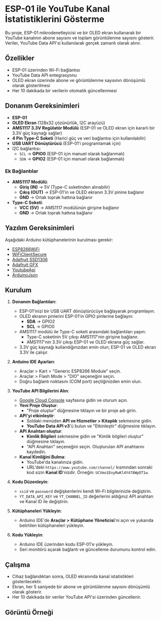 # ESP-01 ile YouTube Kanal İstatistiklerini Gösterme  

Bu proje, ESP-01 mikrodenetleyicisi ve bir OLED ekran kullanarak bir YouTube kanalının abone sayısını ve toplam görüntülenme sayısını gösterir. Veriler, YouTube Data API'si kullanılarak gerçek zamanlı olarak alınır.  

## Özellikler  

- ESP-01 üzerinden Wi-Fi bağlantısı  
- YouTube Data API entegrasyonu  
- OLED ekran üzerinde abone ve görüntülenme sayısının dönüşümlü olarak gösterilmesi  
- Her 10 dakikada bir verilerin otomatik güncellenmesi  

## Donanım Gereksinimleri  

- **ESP-01**  
- **OLED Ekran** (128x32 çözünürlük, I2C arayüzü)  
- **AMS1117 3.3V Regülatör Modülü** (ESP-01 ve OLED ekran için kararlı bir 3.3V güç kaynağı sağlar)  
- **4 Pin Type-C Soketi** (Harici güç ve veri bağlantısı için kullanılabilir)  
- **USB UART Dönüştürücü** (ESP-01'i programlamak için)  
- I2C bağlantısı:  
  - `SCL` → **GPIO0** (ESP-01 için manuel olarak bağlanmalı)  
  - `SDA` → **GPIO2** (ESP-01 için manuel olarak bağlanmalı)  

### Ek Bağlantılar  
- **AMS1117 Modülü**:  
  - **Giriş (IN)** → 5V (Type-C soketinden alınabilir)  
  - **Çıkış (OUT)** → ESP-01'in ve OLED ekranın 3.3V pinine bağlanır  
  - **GND** → Ortak toprak hattına bağlanır  
- **Type-C Soketi**:  
  - **VCC (5V)** → AMS1117 modülünün girişine bağlanır  
  - **GND** → Ortak toprak hattına bağlanır  

## Yazılım Gereksinimleri  

Aşağıdaki Arduino kütüphanelerinin kurulması gerekir:  

- [ESP8266WiFi](https://arduino-esp8266.readthedocs.io/)  
- [WiFiClientSecure](https://github.com/esp8266/Arduino/tree/master/libraries/ESP8266WiFi)  
- [Adafruit SSD1306](https://github.com/adafruit/Adafruit_SSD1306)  
- [Adafruit GFX](https://github.com/adafruit/Adafruit-GFX-Library)  
- [YoutubeApi](https://github.com/witnessmenow/arduino-youtube-api)  
- [ArduinoJson](https://arduinojson.org/)  

## Kurulum  

1. **Donanım Bağlantıları**:  
   - ESP-01'inizi bir USB UART dönüştürücüye bağlayarak programlayın.  
   - OLED ekranın pinlerini ESP-01'in GPIO pinlerine bağlayın:  
     - **SDA** → GPIO2  
     - **SCL** → GPIO0  
   - AMS1117 modülü ile Type-C soketi arasındaki bağlantıları yapın:  
     - Type-C soketinin 5V çıkışı AMS1117'nin girişine bağlanır.  
     - AMS1117'nin 3.3V çıkışı ESP-01 ve OLED ekrana güç sağlar.  
   - 3.3V güç kaynağı kullandığınızdan emin olun; ESP-01 ve OLED ekran 3.3V ile çalışır.  

2. **Arduino IDE Ayarları**:  
   - Araçlar > Kart > "Generic ESP8266 Module" seçin.  
   - Araçlar > Flash Mode > "DIO" seçeneğini seçin.  
   - Doğru bağlantı noktasını (COM port) seçtiğinizden emin olun.  

3. **YouTube API Bilgilerini Alın**:  
   - [Google Cloud Console](https://console.cloud.google.com/) sayfasına gidin ve oturum açın.  
   - **Yeni Proje Oluştur**:  
     - "Proje oluştur" düğmesine tıklayın ve bir proje adı girin.  
   - **API'yi etkinleştir**:  
     - Soldaki menüden **API ve Hizmetler > Kitaplık** sekmesine gidin.  
     - **YouTube Data API v3**'ü bulun ve "Etkinleştir" düğmesine tıklayın.  
   - **API Anahtarı oluştur**:  
     - **Kimlik Bilgileri** sekmesine gidin ve "Kimlik bilgileri oluştur" düğmesine tıklayın.  
     - "API Anahtarı" seçeneğini seçin. Oluşturulan API anahtarını kaydedin.  
   - **Kanal Kimliğini Bulma**:  
     - YouTube'da kanalınıza gidin.  
     - URL'deki `https://www.youtube.com/channel/` kısmından sonraki kod sizin **Kanal ID**'nizdir. Örneğin: `UCVmo1EnyRwKl4Y478WpDT1w`.  

4. **Kodu Düzenleyin**:  
   - `ssid` ve `password` değişkenlerini kendi Wi-Fi bilgilerinizle değiştirin.  
   - `YT_DATA_API_KEY` ve `YT_CHANNEL_ID` değerlerini aldığınız API anahtarı ve Kanal ID ile değiştirin.  

5. **Kütüphaneleri Yükleyin**:  
   - Arduino IDE'de **Araçlar > Kütüphane Yöneticisi**'ni açın ve yukarıda belirtilen kütüphaneleri yükleyin.  

6. **Kodu Yükleyin**:  
   - Arduino IDE üzerinden kodu ESP-01'e yükleyin.  
   - Seri monitörü açarak bağlantı ve güncelleme durumunu kontrol edin.  

## Çalışma  

- Cihaz bağlandıktan sonra, OLED ekranında kanal istatistikleri gösterilecektir.  
- Ekran, her 5 saniyede bir abone ve görüntülenme sayısını dönüşümlü olarak gösterir.  
- Her 10 dakikada bir veriler YouTube API'si üzerinden güncellenir.  

## Görüntü Örneği  

 
